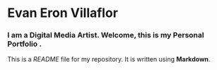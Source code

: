 # Evan Eron Villaflor

### I am a Digital Media Artist. Welcome, this is my Personal Portfolio .

This is a *README* file for my repository. It is written using **Markdown**.
